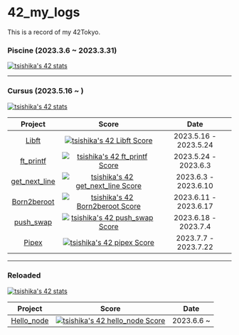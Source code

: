# 42_my_logs

This is a record of my 42Tokyo.

### Piscine (2023.3.6 ~ 2023.3.31)

[![tsishika's 42 stats](https://badge42.vercel.app/api/v2/clisj76ld001108l1qb24uba8/stats?cursusId=9&coalitionId=62)](https://github.com/JaeSeoKim/badge42)

---
### Cursus (2023.5.16 ~ )

[![tsishika's 42 stats](https://badge42.vercel.app/api/v2/clisj76ld001108l1qb24uba8/stats?cursusId=21&coalitionId=307)](https://github.com/JaeSeoKim/badge42)

| Project | Score | Date |
| :---: | :---: | :---: |
| [Libft](https://github.com/Ishi-eenn/Libft) | [![tsishika's 42 Libft Score](https://badge42.vercel.app/api/v2/clisj76ld001108l1qb24uba8/project/3093808)](https://github.com/JaeSeoKim/badge42) | 2023.5.16 - 2023.5.24 |
| [ft_printf](https://github.com/Ishi-eenn/ft_printf) | [![tsishika's 42 ft_printf Score](https://badge42.vercel.app/api/v2/clisj76ld001108l1qb24uba8/project/3101674)](https://github.com/JaeSeoKim/badge42) | 2023.5.24 - 2023.6.3 |
| [get_next_line](https://github.com/Ishi-eenn/get_next_line) | [![tsishika's 42 get_next_line Score](https://badge42.vercel.app/api/v2/clisj76ld001108l1qb24uba8/project/3101675)](https://github.com/JaeSeoKim/badge42) | 2023.6.3 - 2023.6.10 |
| [Born2beroot](https://github.com/Ishi-eenn/Born2beroot) | [![tsishika's 42 Born2beroot Score](https://badge42.vercel.app/api/v2/clisj76ld001108l1qb24uba8/project/3101676)](https://github.com/JaeSeoKim/badge42) | 2023.6.11 - 2023.6.17|
| [push_swap](https://github.com/Ishi-eenn/push_swap)| [![tsishika's 42 push_swap Score](https://badge42.vercel.app/api/v2/clisj76ld001108l1qb24uba8/project/3124584)](https://github.com/JaeSeoKim/badge42) | 2023.6.18 - 2023.7.4 |
| [Pipex](https://github.com/Ishi-eenn/Pipex)| [![tsishika's 42 pipex Score](https://badge42.vercel.app/api/v2/clisj76ld001108l1qb24uba8/project/3151746)](https://github.com/JaeSeoKim/badge42) | 2023.7.7 - 2023.7.22 |

---
### Reloaded

[![tsishika's 42 stats](https://badge42.vercel.app/api/v2/clisj76ld001108l1qb24uba8/stats?cursusId=28&coalitionId=piscine)](https://github.com/JaeSeoKim/badge42)

| Project | Score | Date |
| :---: | :---: | :---: |
| [Hello_node]() | [![tsishika's 42 hello_node Score](https://badge42.vercel.app/api/v2/clisj76ld001108l1qb24uba8/project/3110700)](https://github.com/JaeSeoKim/badge42) | 2023.6.6 ~ |
